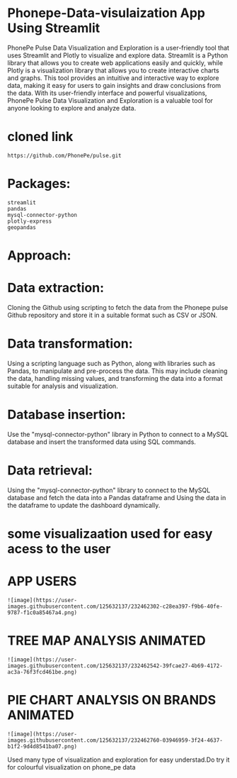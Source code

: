 # Phonepe-Data-visulaization App Using Streamlit

PhonePe Pulse Data Visualization and Exploration is a user-friendly tool that uses Streamlit and Plotly to visualize and explore data. Streamlit is a Python library that allows you to create web applications easily and quickly, while Plotly is a visualization library that allows you to create interactive charts and graphs. This tool provides an intuitive and interactive way to explore data, making it easy for users to gain insights and draw conclusions from the data. With its user-friendly interface and powerful visualizations, PhonePe Pulse Data Visualization and Exploration is a valuable tool for anyone looking to explore and analyze data.

# cloned link

    https://github.com/PhonePe/pulse.git

# Packages:
    streamlit
    pandas
    mysql-connector-python
    plotly-express
    geopandas
    
# Approach:
   # Data extraction:
   Cloning the Github using scripting to fetch the data from the Phonepe pulse Github repository and store it in a suitable format such as CSV or JSON.
    
   # Data transformation: 
   Using a scripting language such as Python, along with libraries such as Pandas, to manipulate and pre-process the data. This may include cleaning the data, handling missing values, and transforming the data into a format suitable for analysis and visualization.
   
   # Database insertion: 
   Use the "mysql-connector-python" library in Python to connect to a MySQL database and insert the transformed data using SQL commands.
   
   # Data retrieval: 
   Using the "mysql-connector-python" library to connect to the MySQL database and fetch the data into a Pandas dataframe and Using the data in the dataframe to update the dashboard dynamically.

# some visualizaation used for easy acess to the user
  # APP USERS
    ![image](https://user-images.githubusercontent.com/125632137/232462302-c28ea397-f9b6-40fe-9787-f1c0a85467a4.png)
    
  # TREE MAP ANALYSIS ANIMATED
    ![image](https://user-images.githubusercontent.com/125632137/232462542-39fcae27-4b69-4172-ac3a-76f3fcd461be.png)
 
  # PIE CHART ANALYSIS ON BRANDS ANIMATED
    ![image](https://user-images.githubusercontent.com/125632137/232462760-03946959-3f24-4637-b1f2-9d4d8541ba07.png)

Used many type of visualization and exploration for easy understad.Do try it for colourful visualization on phone_pe data

